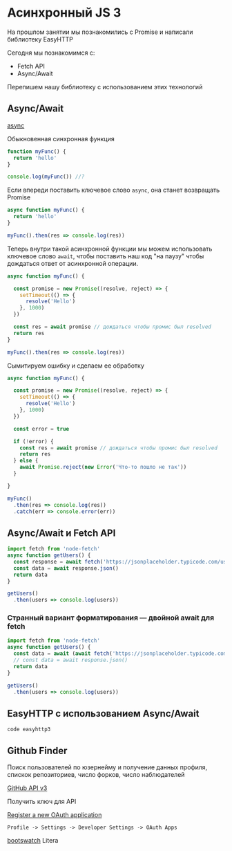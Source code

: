 # Асинхронный JS 3

На прошлом занятии мы познакомились с Promise и написали библиотеку EasyHTTP

Сегодня мы познакомимся с:

- Fetch API
- Async/Await

Перепишем нашу библиотеку с использованием этих технологий

## Async/Await

[async](https://developer.mozilla.org/en-US/docs/Web/JavaScript/Reference/Operators/await)

Обыкновенная синхронная функция

```javascript
function myFunc() {
  return 'hello'
}

console.log(myFunc()) //?
```

Если впереди поставить ключевое слово `async`, она станет возвращать Promise

```javascript
async function myFunc() {
  return 'hello'
}

myFunc().then(res => console.log(res))
```

Теперь внутри такой асинхронной функции мы можем использовать ключевое слово `await`, чтобы поставить наш код "на паузу" чтобы дождаться ответ от асинхронной операции.

```javascript
async function myFunc() {

  const promise = new Promise((resolve, reject) => {
    setTimeout(() => {
      resolve('Hello')
    }, 1000)
  })

  const res = await promise // дождаться чтобы промис был resolved
  return res
}

myFunc().then(res => console.log(res))
```

Сымитируем ошибку и сделаем ее обработку

```javascript
async function myFunc() {

  const promise = new Promise((resolve, reject) => {
    setTimeout(() => {
      resolve('Hello')
    }, 1000)
  })

  const error = true

  if (!error) {
    const res = await promise // дождаться чтобы промис был resolved
    return res
  } else {
    await Promise.reject(new Error('Что-то пошло не так'))
  }

}

myFunc()
  .then(res => console.log(res))
  .catch(err => console.error(err))

```

## Async/Await и Fetch API

```javascript
import fetch from 'node-fetch'
async function getUsers() {
  const response = await fetch('https://jsonplaceholder.typicode.com/users')
  const data = await response.json()
  return data
}

getUsers()
  .then(users => console.log(users))
```

### Странный вариант форматирования — двойной await для fetch

``` javascript
import fetch from 'node-fetch'
async function getUsers() {
  const data = await (await fetch('https://jsonplaceholder.typicode.com/users')).json()
  // const data = await response.json()
  return data
}

getUsers()
  .then(users => console.log(users))
```

## EasyHTTP с использованием Async/Await

`code easyhttp3`

## Github Finder

Поиск пользователей по юзернейму и получение данных профиля, спискок репозиториев, число форков, число наблюдателей

[GitHub API v3](https://developer.github.com/v3/)

Получить ключ для API

[Register a new OAuth application](https://github.com/settings/applications/new)

`Profile -> Settings -> Developer Settings -> OAuth Apps`

[bootswatch](https://bootswatch.com/) Litera